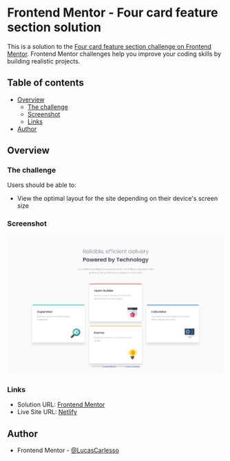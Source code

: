 # Frontend Mentor - Four card feature section solution

This is a solution to the [Four card feature section challenge on Frontend Mentor](https://www.frontendmentor.io/challenges/four-card-feature-section-weK1eFYK). Frontend Mentor challenges help you improve your coding skills by building realistic projects. 

## Table of contents

- [Overview](#overview)
  - [The challenge](#the-challenge)
  - [Screenshot](#screenshot)
  - [Links](#links)
- [Author](#author)

## Overview

### The challenge

Users should be able to:

- View the optimal layout for the site depending on their device's screen size

### Screenshot

![](./screenshot.png)

### Links

- Solution URL: [Frontend Mentor](https://www.frontendmentor.io/solutions/solution-to-the-four-card-feature-section-challenge-using-grid-FDYydqKiM)
- Live Site URL: [Netlify](https://naughty-shannon-b8c84a.netlify.app)

## Author

- Frontend Mentor - [@LucasCarlesso](https://www.frontendmentor.io/profile/LucasCarlesso)
